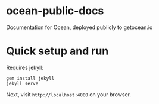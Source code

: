 # ocean-public-docs
Documentation for Ocean, deployed publicly to getocean.io

# Quick setup and run

Requires jekyll:

    gem install jekyll
    jekyll serve

Next, visit `http://localhost:4000` on your browser.
